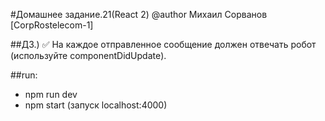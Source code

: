  #Домашнее задание.21(React 2)
 @author Михаил Сорванов [CorpRostelecom-1]
 
##ДЗ.) 
:white_check_mark: На каждое отправленное сообщение должен отвечать робот (используйте componentDidUpdate).



##run: 
- npm run dev
- npm start  (запуск localhost:4000)

